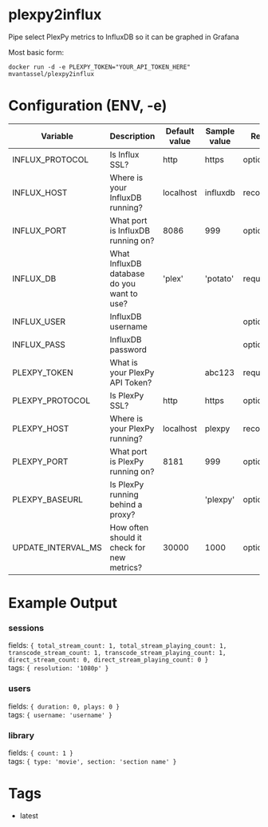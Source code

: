 # plexpy2influx
Pipe select PlexPy metrics to InfluxDB so it can be graphed in Grafana


Most basic form:

    docker run -d -e PLEXPY_TOKEN="YOUR_API_TOKEN_HERE" mvantassel/plexpy2influx


# Configuration (ENV, -e)

Variable | Description | Default value | Sample value | Required?
-------- | ----------- | ------------- | ------------ | ---------
INFLUX_PROTOCOL | Is Influx SSL? | http | https | optional
INFLUX_HOST | Where is your InfluxDB running? | localhost | influxdb | recommended
INFLUX_PORT | What port is InfluxDB running on? | 8086 | 999 | optional
INFLUX_DB | What InfluxDB database do you want to use? | 'plex' | 'potato' | required
INFLUX_USER | InfluxDB username | | | optional
INFLUX_PASS | InfluxDB password | | | optional
PLEXPY_TOKEN | What is your PlexPy API Token? | | abc123 | required
PLEXPY_PROTOCOL | Is PlexPy SSL? | http | https | optional
PLEXPY_HOST | Where is your PlexPy running? | localhost | plexpy | recommended
PLEXPY_PORT | What port is PlexPy running on? | 8181 | 999 | optional
PLEXPY_BASEURL | Is PlexPy running behind a proxy? | | 'plexpy' | optional
UPDATE_INTERVAL_MS | How often should it check for new metrics? | 30000 | 1000 | optional

# Example Output

### sessions
fields: `{ total_stream_count: 1,
  total_stream_playing_count: 1,
  transcode_stream_count: 1,
  transcode_stream_playing_count: 1,
  direct_stream_count: 0,
  direct_stream_playing_count: 0 }`  
tags: `{ resolution: '1080p' }`

### users
fields: `{ duration: 0, plays: 0 }`  
tags: `{ username: 'username' }`

### library
fields: `{ count: 1 }`  
tags: `{ type: 'movie', section: 'section name' }`

# Tags

- latest
